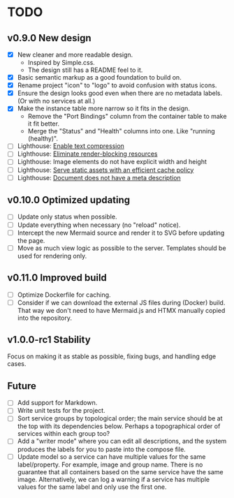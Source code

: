 # TODO

## v0.9.0 New design

- [x] New cleaner and more readable design.
  - Inspired by Simple.css.
  - The design still has a README feel to it.
- [x] Basic semantic markup as a good foundation to build on.
- [x] Rename project "icon" to "logo" to avoid confusion with status icons.
- [x] Ensure the design looks good even when there are no metadata labels. (Or with no services at all.)
- [x] Make the instance table more narrow so it fits in the design.
  - Remove the "Port Bindings" column from the container table to make it fit better.
  - Merge the "Status" and "Health" columns into one. Like "running (healthy)".
- [ ] Lighthouse: [Enable text compression](https://developer.chrome.com/docs/lighthouse/performance/uses-text-compression/)
- [ ] Lighthouse: [Eliminate render-blocking resources](https://developer.chrome.com/docs/lighthouse/performance/render-blocking-resources/)
- [ ] Lighthouse: Image elements do not have explicit width and height
- [ ] Lighthouse: [Serve static assets with an efficient cache policy](https://developer.chrome.com/docs/lighthouse/performance/uses-long-cache-ttl/)
- [ ] Lighthouse: [Document does not have a meta description](https://developer.chrome.com/docs/lighthouse/seo/meta-description/)

## v0.10.0 Optimized updating

- [ ] Update only status when possible.
- [ ] Update everything when necessary (no "reload" notice).
- [ ] Intercept the new Mermaid source and render it to SVG before updating the page. 
- [ ] Move as much view logic as possible to the server. Templates should be used for rendering only.

## v0.11.0 Improved build

- [ ] Optimize Dockerfile for caching.
- [ ] Consider if we can download the external JS files during (Docker) build.
  That way we don't need to have Mermaid.js and HTMX manually copied into the repository.

## v1.0.0-rc1 Stability

Focus on making it as stable as possible, fixing bugs, and handling edge cases.

## Future

- [ ] Add support for Markdown.
- [ ] Write unit tests for the project.
- [ ] Sort service groups by topological order; the main service should be at the top with its dependencies below.
      Perhaps a topographical order of services within each group too?
- [ ] Add a "writer mode" where you can edit all descriptions, and the system produces the labels for you to paste into the compose file.
- [ ] Update model so a service can have multiple values for the same label/property.
  For example, image and group name.
  There is no guarantee that all containers based on the same service have the same image.
  Alternatively, we can log a warning if a service has multiple values for the same label and only use the first one.
